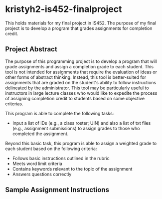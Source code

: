 # kristyh2-is452-finalproject
This holds materials for my final project in IS452. The purpose of my final project is to develop a program that grades assignments for completion credit.

## Project Abstract

The purpose of this programming project is to develop a program that will grade assignments and assign a completion grade to each student. This tool is not intended for assignments that require the evaluation of ideas or other forms of abstract thinking. Instead, this tool is better-suited for assignments that are graded on the student's ability to follow instructions delineated by the administrator. This tool may be particularly useful to instructors in large lecture classes who would like to expedite the process of assigning completion credit to students based on some objective criterias.

This program is able to complete the following tasks:

* Input a list of IDs (e.g., a class roster; UIN) and also a list of txt files (e.g., assignment submissions) to assign grades to those who completed the assignment.

Beyond this basic task, this program is able to assign a weighted grade to each student based on the following criteria:
* Follows basic instructions outlined in the rubric
* Meets word limit criteria
* Contains keywords relevant to the topic of the assignment
* Answers questions correctly

## Sample Assignment Instructions
